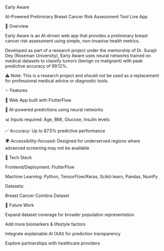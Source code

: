Early Aware

AI-Powered Preliminary Breast Cancer Risk Assessment Tool
Live App

📌 Overview

Early Aware is an AI-driven web app that provides a preliminary breast cancer risk assessment using simple, non-invasive health metrics.

Developed as part of a research project under the mentorship of Dr. Surajit Dey (Roseman University), Early Aware uses neural networks trained on medical datasets to classify tumors (benign vs malignant) with peak predictive accuracy of 99.12%.

⚠️ Note: This is a research project and should not be used as a replacement for professional medical advice or diagnostic tools.

✨ Features

📱 Web App built with FlutterFlow

🧠 AI-powered predictions using neural networks

📊 Inputs required: Age, BMI, Glucose, Insulin levels

✅ Accuracy: Up to 87.5% predictive performance

🌍 Accessibility-focused: Designed for underserved regions where advanced screening may not be available

🧠 Tech Stack

Frontend/Deployment: FlutterFlow

Machine Learning: Python, TensorFlow/Keras, Scikit-learn, Pandas, NumPy

Datasets:

Breast Cancer Coimbra Dataset


🚀 Future Work

Expand dataset coverage for broader population representation

Add more biomarkers & lifestyle factors

Integrate explainable AI (XAI) for prediction transparency

Explore partnerships with healthcare providers

